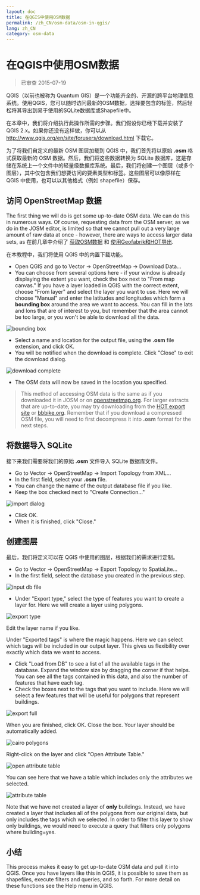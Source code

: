 ```yaml
---
layout: doc
title: 在QGIS中使用OSM数据
permalink: /zh_CN/osm-data/osm-in-qgis/
lang: zh_CN
category: osm-data
---
```


在QGIS中使用OSM数据
=================

> 已审查 2015-07-19

QGIS（以前也被称为 Quantum GIS）是一个功能齐全的、开源的跨平台地理信息系统。使用QGIS，您可以随时访问最新的OSM数据，选择要包含的标签，然后轻松将其导出到易于使用的SQLite数据库或Shapefile中。  

在本章中，我们将介绍执行此操作所需的步骤。我们假设你已经下载并安装了 QGIS 2.x。如果你还没有这样做，你可以从 <http://www.qgis.org/en/site/forusers/download.html> 下载它。  

为了将我们自定义的最新 OSM 图层加载到 QGIS 中，我们首先将以原始 **.osm** 格式获取最新的 OSM 数据。然后，我们将这些数据转换为 SQLite 数据库，这是存储在系统上一个文件中的轻量级数据库系统。最后，我们将创建一个图层（或多个图层），其中仅包含我们想要访问的要素类型和标签。这些图层可以像原样在 QGIS 中使用，也可以以其他格式（例如 shapefile）保存。  

访问 OpenStreetMap 数据
---------------------------

The first thing we will do is get some up-to-date OSM data. We can do this in numerous ways. Of course, requesting data from the OSM server, as we do in the JOSM editor, is limited so that we cannot pull out a very large amount of raw data at once - however, there are ways to access larger data sets, as
在前几章中介绍了 [获取OSM数据](/zh_CN/osm-data/getting-data) 和 [使用Geofabrik和HOT导出](/zh_CN/osm-data/geofabrik-and-hot-export).  

在本教程中，我们将使用 QGIS 中的内置下载功能。  

- Open QGIS and go to Vector -> OpenStreetMap -> Download Data...  
- You can choose from several options here - if your window is already displaying the extent you want, check the box next to "From map canvas." If you have a layer loaded in QGIS with the correct extent, choose "From layer" and select the layer you want to use. Here we will choose "Manual" and enter the latitudes and longitudes which form a **bounding box** around the area we	want to access. You can fill in the lats and lons that are of interest to you, but remember that the area cannot be too large, or you won't be able to download all the data.  

![bounding box][]

- Select a name and location for the output file, using the **.osm** file extension, and click OK.  
- You will be notified when the download is complete. Click "Close" to exit the download dialog.  

![download complete][]

- The OSM data will now be saved in the location you specified.  

> This method of accessing OSM data is the same as if you downloaded it in JOSM or on [openstreetmap.org](http://www.openstreetmap.org). For larger extracts that are up-to-date, you may try downloading from the [HOT export site](http://export.hotosm.org) or [bbbike.org](http://extract.bbbike.org/). Remember that if you download a compressed OSM file, you will need to first decompress it into **.osm** format for the next steps.  


将数据导入 SQLite
---------------------------

接下来我们需要将我们的原始 **.osm** 文件导入 SQLite 数据库文件。  

- Go to Vector -> OpenStreetMap -> Import Topology from XML...  
- In the first field, select your **.osm** file.  
- You can change the name of the output database file if you like.  
- Keep the box checked next to "Create Connection..."  

![import dialog][]  

- Click OK.  
- When it is finished, click "Close."  


创建图层
--------------

最后，我们将定义可以在 QGIS 中使用的图层，根据我们的需求进行定制。  

- Go to Vector -> OpenStreetMap -> Export Topology to SpatiaLite...  
- In the first field, select the database you created in the previous step.  

![input db file][]  

- Under "Export type," select the type of features you want to create a layer for. Here we will create a layer using polygons.  

![export type][]  

Edit the layer name if you like.  

Under "Exported tags" is where the magic happens. Here we can select which tags will be included in our output layer. This gives us flexibility over exactly which data we want to access.  

- Click "Load from DB" to see a list of all the available tags in the database. Expand the window size by dragging the corner if that helps. You can see all the tags contained in this data, and also the number of features that have each tag.  
- Check the boxes next to the tags that you want to include. Here we will select a few features that will be useful for polygons that represent buildings.  

![export full][]  

When you are finished, click OK.  Close the box. Your layer should be automatically added.  

![cairo polygons][]  

Right-click on the layer and click "Open Attribute Table."  

![open attribute table][]  

You can see here that we have a table which includes only the attributes we selected.  

![attribute table][]  

Note that we have not created a layer of **only** buildings. Instead, we have created a layer that includes all of the polygons from our original data, but only includes the tags which we selected. In order to filter this layer to show only buildings, we would need to execute a query that filters only polygons where building=yes.


小结
-------

This process makes it easy to get up-to-date OSM data and pull it into QGIS. Once you have layers like this in QGIS, it is possible to save them as shapefiles, execute filters and queries, and so forth. For more detail on these functions see the Help menu in QGIS.  


[bounding box]: /images/osm-data/bounding_box.png
[download complete]: /images/osm-data/download_complete.png
[import dialog]: /images/osm-data/import_dialog.png
[input db file]: /images/osm-data/input_db_file.png
[export type]: /images/osm-data/export_type.png
[export full]: /images/osm-data/export_full.png
[cairo polygons]: /images/osm-data/cairo_polygons.png
[open attribute table]: /images/osm-data/open_attribute_table.png
[attribute table]: /images/osm-data/attribute_table.png
